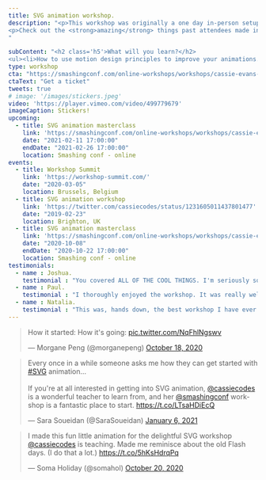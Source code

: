 ```yaml
---
title: SVG animation workshop.
description: "<p>This workshop was originally a one day in-person setup – I only managed to throw it twice before the pandemic kicked off. But with the help of the lovely Smashing crew, the workshop is now online!
<p>Check out the <strong>amazing</strong> things past attendees made in this <a href='https://codepen.io/collection/Xvbjpy'>codepen collection</a></p>
"

subContent: "<h2 class='h5'>What will you learn?</h2>
<ul><li>How to use motion design principles to improve your animations.</li><li>How best to structure and optimize your SVG for <strong>performance and accessibility</strong>.</li><li>Unlocking SVG’s superpowers — <strong>clipping, masking</strong> and <strong>filters</strong>.</li><li>How to <strong>animate SVG with CSS</strong> and the gotcha’s to be aware of.</li><li>Utilizing a <strong>JavaScript animation library</strong> for more complex animations — <a href='https://greensock.com/'>Greensock</a>.</li><li>Creating animation with personality — choosing the right <strong>ease and timing</strong>.</li><li>Planning out and structuring your animation.</li><li>Achieving effects like stroke animation and morphing with Greensock’s plugins.</li><li><strong>Debugging</strong> your animations &amp; avoiding common pitfalls.</li><li>How to use your new powers responsibly — respecting user preferences.</li></ul>"
type: workshop
cta: "https://smashingconf.com/online-workshops/workshops/cassie-evans-feb"
ctaText: "Get a ticket"
tweets: true
# image: '/images/stickers.jpeg'
video: 'https://player.vimeo.com/video/499779679'
imageCaption: Stickers!
upcoming:
  - title: SVG animation masterclass
    link: 'https://smashingconf.com/online-workshops/workshops/cassie-evans-feb'
    date: "2021-02-11 17:00:00"
    endDate: "2021-02-26 17:00:00"
    location: Smashing conf - online
events:
  - title: Workshop Summit
    link: 'https://workshop-summit.com/'
    date: "2020-03-05"
    location: Brussels, Belgium
  - title: SVG animation workshop
    link: 'https://twitter.com/cassiecodes/status/1231605011437801477'
    date: "2019-02-23"
    location: Brighton, UK
  - title: SVG animation masterclass
    link: 'https://smashingconf.com/online-workshops/workshops/cassie-evans'
    date: "2020-10-08"
    endDate: "2020-10-22 17:00:00"
    location: Smashing conf - online
testimonials:
  - name : Joshua.
    testimonial : "You covered ALL OF THE COOL THINGS. I'm seriously so excited to make a ton of cool stuff. It was all so helpful and inspiring and imo you can't put a price on inspiration!"
  - name : Paul.
    testimonial : "I thoroughly enjoyed the workshop. It was really well paced, everything explained in detail and the docs are outstanding."
  - name : Natalia.
    testimonial : "This was, hands down, the best workshop I have ever participated in. Not only was I able to enjoy myself during our lessons (even though I was coding after a full day of coding), I couldn't wait for the next ones to come."
---
```


<blockquote class="twitter-tweet"><p lang="en" dir="ltr">How it started: How it&#39;s going: <a href="https://t.co/NqFhlNgswv">pic.twitter.com/NqFhlNgswv</a></p>&mdash; Morgane Peng (@morganepeng) <a href="https://twitter.com/morganepeng/status/1317863074590752773?ref_src=twsrc%5Etfw">October 18, 2020</a></blockquote> <script async src="https://platform.twitter.com/widgets.js" charset="utf-8"></script>

<blockquote class="twitter-tweet"><p lang="en" dir="ltr">Every once in a while someone asks me how they can get started with <a href="https://twitter.com/hashtag/SVG?src=hash&amp;ref_src=twsrc%5Etfw">#SVG</a> animation...<br><br>If you&#39;re at all interested in getting into SVG animation, <a href="https://twitter.com/cassiecodes?ref_src=twsrc%5Etfw">@cassiecodes</a> is a wonderful teacher to learn from, and her <a href="https://twitter.com/smashingconf?ref_src=twsrc%5Etfw">@smashingconf</a> workshop is a fantastic place to start. <a href="https://t.co/LTsaHDiEcQ">https://t.co/LTsaHDiEcQ</a></p>&mdash; Sara Soueidan (@SaraSoueidan) <a href="https://twitter.com/SaraSoueidan/status/1346777634076766208?ref_src=twsrc%5Etfw">January 6, 2021</a></blockquote> <script async src="https://platform.twitter.com/widgets.js" charset="utf-8"></script>

<blockquote class="twitter-tweet"><p lang="en" dir="ltr">I made this fun little animation for the delightful SVG workshop <a href="https://twitter.com/cassiecodes?ref_src=twsrc%5Etfw">@cassiecodes</a> is teaching. Made me reminisce about the old Flash days. (I do that a lot.) <a href="https://t.co/5hKsHdrqPq">https://t.co/5hKsHdrqPq</a></p>&mdash; Soma Holiday (@somahol) <a href="https://twitter.com/somahol/status/1318434912446205952?ref_src=twsrc%5Etfw">October 20, 2020</a></blockquote> <script async src="https://platform.twitter.com/widgets.js" charset="utf-8"></script>
